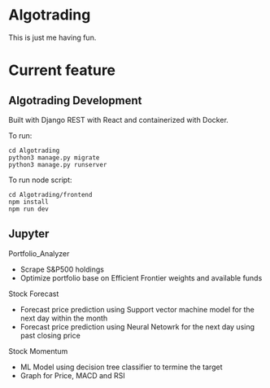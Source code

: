 # Algotrading

This is just me having fun.

# Current feature

## Algotrading Development

Built with Django REST with React and containerized with Docker.

To run:
```
cd Algotrading
python3 manage.py migrate
python3 manage.py runserver
```
To run node script:
```
cd Algotrading/frontend
npm install
npm run dev
```

## Jupyter

Portfolio_Analyzer
- Scrape S&P500 holdings
- Optimize portfolio base on Efficient Frontier weights and available funds

Stock Forecast
- Forecast price prediction using Support vector machine model for the next day within the month
- Forecast price prediction using Neural Netowrk for the next day using past closing price

Stock Momentum
- ML Model using decision tree classifier to termine the target
- Graph for Price, MACD and RSI
